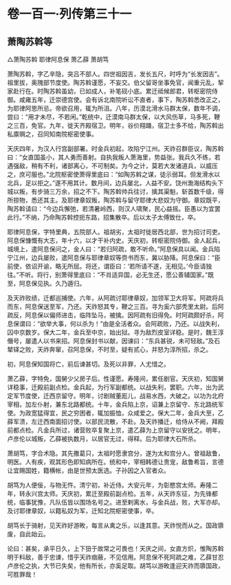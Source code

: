 # 卷一百一·列传第三十一

## 萧陶苏斡等

△萧陶苏斡 耶律阿息保 萧乙薛 萧胡笃

萧陶苏斡，字乙辛隐，突吕不部人。四世祖因吉，发长五尺，时呼为“长发因吉”。祖里拔，奥隗部节度使。陶苏斡谨愿，不妄交。伯父留哥坐事免官，闻重元乱，挈家赴行在。时陶苏斡虽幼，已如成人，补笔砚小底。累迁祗候郎君，转枢密院侍御。咸雍五年，迁崇德宫使。会有诉北南院听讼不直者，事下，陶苏斡悉改正之，为耶律阿思所忌。帝欲召用，辄为所沮。八年，历漠北滑水马群太保，数年不调，尝曰：“用才未尽，不若闲。”乾统中，迁漠南马群太保，以大风伤草，马多死，鞭之三百，免官。九年，徙天齐殿宿卫。明年，谷价翔踊，宿卫士多不给，陶苏斡出私廪赒之，召同知南院枢密使事。

天庆四年，为汉人行宫副部署。时金兵初起，攻陷宁江州。天祚召群臣议，陶苏斡曰：“女直国虽小，其人勇而善射。自执我叛人萧海里，势益张。我兵久不练，若遇强敌，稍有不利，诸部离心，不可制矣。为今之计，莫若大发诸道兵，以威压之，庶可服也。”北院枢密使萧得里底曰：“如陶苏斡之谋，徒示弱耳。但发滑水以北兵，足以拒之。”遂不用其计。数月间，边兵屡北，人益不安。饶州渤海结构头下城以叛，有步骑三万余，招之不下。陶苏斡帅兵往讨，擒其渠魁，斩首数千级，得所掠物，悉还其主。及耶律章奴叛，陶苏斡与留守耶律大悲奴为守御。章奴既平，陶苏斡请曰：“今边兵懈弛，若清暑岭西，则汉人啸聚，民心益摇。臣愚以为宜罢此行。”不纳，乃命陶苏斡控扼东路，招集散卒。后以太子太傅致仕，卒。

耶律阿息保，字特里典，五院部人。祖胡劣，太祖时徙居西北部，世为招讨司吏。阿息保慷慨有大志，年十六，以才干补内史。天庆初，转枢密院侍御。金人起兵，城境上，遣阿息保问之，金人曰：“若归阿疏，敢不听命。”阿息保具以闻。金兵陷宁江州，边兵屡败，遣阿息保与耶律章奴等赍书而东，冀以胁降。阿息保曰：“臣前使，依诏开谕，略无所屈。将还，谓臣曰：‘若所请不遂，无相见。’今臣请独往。”不听。将行，别萧得里底曰：“不肖适异国，必无生还，愿公善辅国家。”既至，阿息保见执。久乃遁归。

及天祚败绩，迁都巡捕使。六年，从阿疏讨耶律章奴，加领军卫大将军。阿疏将兵而东，阿息保送至军，乃还。天祚怒其专，鞭之三百。寻为奚六部秃里太尉。后阿疏反，阿息保以偏师进击，临阵坠马，被擒。因阿疏有旧得免。时阿疏颇好杀，阿息保谓曰：“欲举大事，何以杀为！”由是全活者众。会阿疏败，乃还。以战失利，囚中京数岁。保大二年，金兵至中京，始出狱。寻为敌烈皮室详稳。是时，魏王淳僭号，屡遣人以书来招。阿息保封书以献，因谏曰：“东兵甚锐，未可轻敌。”及石辇铎之败，天祚奔窜，召阿息保，不时至，疑有贰心，并怒为淳所招，杀之。

初，阿息保知国将亡，前后谏甚切。及死以非罪，人尤惜之。

萧乙薛，字特免，国舅少父房子后。性谨愿。寿隆间，累任剧官。天庆初，知国舅详稳事，迁殿前副点检。金兵起，为行军副都统。以战失利，罢职。六年，出为武定军节度使，迁西京留守。明年，讨剧贼董厖儿，战易水西，大破之。以功为北府宰相，加左仆射，兼东北路都统。十年，金兵陷上京，诏兼上京留守、东北路统军使。为政宽猛得宜，民之穷困者，辄加振恤，众咸爱之。保大二年，金兵大至，乙薛军溃，左迁西南面招讨使。以部民流散，不赴。及天祚播迁，给侍从不阙，拜殿前都点检。凡金兵所过，诸营败卒复聚上京，遣乙薛为上京留守以安抚之。明年，卢彦伦以城叛，乙薛被执数月，以居官无过，得释。后为耶律大石所杀。

萧胡笃，字合术隐。其先撒葛只，太祖时愿隶宫分，遂为太和宫分人。曾祖敌鲁，明医。人有疾，观其形色即知病所在。统和中，宰相韩德让贵宠，敌鲁希旨，言德让宜赐国姓，籍横帐，由是世预太医选。子孙因之入官者众。

胡笃为人便佞，与物无忤。清宁初，补近侍。大安元年，为彰愍宫太师。寿隆二年，转永兴宫太师。天庆初，累迁至殿前副点检。五年，从天祚东征，为先锋都统，临事犹豫，凡队伍皆以围场名号之。进至剌离水，与金兵战，败，大军亦却。及讨耶律章奴，以籍私奴为军，迁知北院枢密使事，卒。

胡笃长于骑射，见天祚好游畋，每言从禽之乐，以逢其意。天祚悦而从之。国政隳废，自此始云。

论曰：甚矣，承平日久，上下狃于故常之可畏也！天庆之间，女直方炽，惟陶苏斡明于料敌，善于忠谏，惜乎天祚痼蔽，不见信用。阿息保不死阿疏之难，乙薛甘忍卢彦伦之执，大节已失矣，他有所长，亦奚足取。胡笃以游畋逢迎天祚而隳国政，可胜罪哉！
